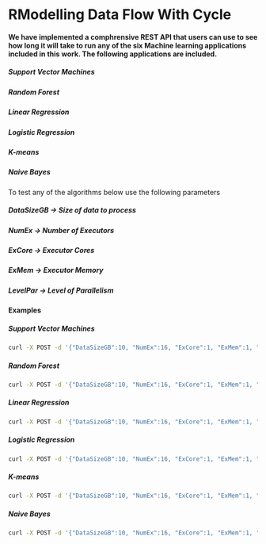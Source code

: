 # RModelling Data Flow With Cycle

#### We have implemented a comphrensive REST API that users can use to see how long it will take to run any of the six Machine learning applications included in this work. The following applications are included.

##### Support Vector Machines
##### Random Forest
##### Linear Regression
##### Logistic Regression
##### K-means
##### Naive Bayes

To test any of the algorithms below use the following parameters

##### DataSizeGB -> Size of data to process
##### NumEx -> Number of Executors
##### ExCore -> Executor Cores
##### ExMem -> Executor Memory
##### LevelPar -> Level of Parallelism

#### Examples

##### Support Vector Machines
```bash
curl -X POST -d '{"DataSizeGB":10, "NumEx":16, "ExCore":1, "ExMem":1, "LevelPar":6, "App":"SVM"}' -H 'Content-Type: application/json' https://sc306.host.cs.st-andrews.ac.uk/dfwc/
```
##### Random Forest
```bash
curl -X POST -d '{"DataSizeGB":10, "NumEx":16, "ExCore":1, "ExMem":1, "LevelPar":6, "App":"RF"}' -H 'Content-Type: application/json' https://sc306.host.cs.st-andrews.ac.uk/dfwc/
```
##### Linear Regression
```bash
curl -X POST -d '{"DataSizeGB":10, "NumEx":16, "ExCore":1, "ExMem":1, "LevelPar":6, "App":"LINEAR"}' -H 'Content-Type: application/json' https://sc306.host.cs.st-andrews.ac.uk/dfwc/
```
##### Logistic Regression
```bash
curl -X POST -d '{"DataSizeGB":10, "NumEx":16, "ExCore":1, "ExMem":1, "LevelPar":6, "App":"LR"}' -H 'Content-Type: application/json' https://sc306.host.cs.st-andrews.ac.uk/dfwc/
```
##### K-means
```bash
curl -X POST -d '{"DataSizeGB":10, "NumEx":16, "ExCore":1, "ExMem":1, "LevelPar":6, "App":"KMEANS"}' -H 'Content-Type: application/json' https://sc306.host.cs.st-andrews.ac.uk/dfwc/
```
##### Naive Bayes
```bash
curl -X POST -d '{"DataSizeGB":10, "NumEx":16, "ExCore":1, "ExMem":1, "LevelPar":6, "App":"BAYES"}' -H 'Content-Type: application/json' https://sc306.host.cs.st-andrews.ac.uk/dfwc/
```

